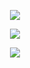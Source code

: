 <p align="center">
  <a align="center" href="https://www.buymeacoffee.com/xlebpushek"><img src="https://readme-typing-svg.herokuapp.com?color=%23C30000&width=190&height=30&lines=Buy+me+%E2%98%95+please"/></a>
</p>

<p align="center">
    <img align="center" src="https://github-readme-stats.anuraghazra1.vercel.app/api?username=xlebpushek&hide_title=true&show_icons=true&include_all_commits=true&theme=vue"/>
</p>

<p align="center">
    <img align="center" src="https://github-readme-stats.anuraghazra1.vercel.app/api/top-langs/?username=xlebpushek&hide_title=true&layout=compact&card_width=445%&langs_count=7&theme=vue"/>
</p>
